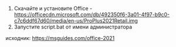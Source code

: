 1) Скачайте и установите Office - https://officecdn.microsoft.com/db/492350f6-3a01-4f97-b9c0-c7c6ddf67d60/media/en-us/ProPlus2021Retail.img
2) Запустите script.bat от имени администратора


исходник: https://msguides.com/office-2021
